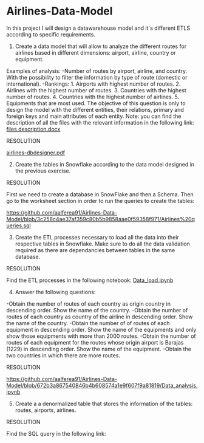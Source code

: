 # Airlines-Data-Model
In this project I will design a datawarehouse model and it´s different ETLS according to specific requirements.

1. Create a data model that will allow to analyze the different routes for airlines based in different dimensions: airport, airline, country or equipment.

Examples of analysis:
-Number of routes by airport, airline, and country. With the possibility to filter the information by type of route (domestic or international).
-Rankings:
        1. Airports with highest number of routes.
        2. Airlines with the highest number of routes.
        3. Countries with the highest number of routes.
        4. Countries with the highest number of airlines.
        5. Equipments that are most used.
The objective of this question is only to design the model with the different entities, their relations, primary and foreign keys and main attributes of each entity.
Note: you can find the description of all the files with the relevant information in the following link: [files description.docx](https://github.com/aalferea91/Airlines-Data-Model/files/9778403/files.description.docx)


RESOLUTION


[airlines-dbdesigner.pdf](https://github.com/aalferea91/Airlines-Data-Model/files/9778169/airlines-dbdesigner.pdf)


2. Create the tables in Snowflake according to the data model designed in the previous exercise.

RESOLUTION

First we need to create a database in SnowFlake and then a Schema. Then go to the worksheet section in order to run the queries to create the tables:

https://github.com/aalferea91/Airlines-Data-Model/blob/3c258c4ae37af359c80b5b9858aae0f59358f971/Airlines%20queries.sql

3. Create the ETL processes necessary to load all the data into their respective tables in Snowflake. Make sure to do all the data validation required as there are dependancies between tables in the same database.

RESOLUTION

Find the ETL processes in the following notebook: [Data_load.ipynb](https://github.com/aalferea91/Airlines-Data-Model/blob/f8aa5805f4694d6fbb99297ac3b6ef6db9b8e5f2/Data_load.ipynb)

4. Answer the following questions:

-Obtain the number of routes of each country as origin country in descending order. Show the name of the country.
-Obtain the number of routes of each country as country of the airline in descending order. Show the name of the country.
-Obtain the number of of routes of each equipment in descending order. Show the name of the equipments and only show those equipments with more than 2000 routes.
-Obtain the number of routes of each equipment for the routes whose origin airport is Barajas (1229) in descending order. Show the name of the equipment.
-Obtain the two countries in which there are more routes.

RESOLUTION

https://github.com/aalferea91/Airlines-Data-Model/blob/672b3a867540846b4b608574a1e9f607f9a81819/Data_analysis.ipynb

5. Create a a denormalized table that stores the information of the tables: routes, airports, airlines.

RESOLUTION

Find the SQL query in the following link:



